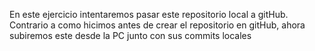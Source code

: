En este ejercicio intentaremos pasar este repositorio local a gitHub.
Contrario a como hicimos antes de crear el repositorio en gitHub, ahora subiremos este desde la PC junto con sus commits locales